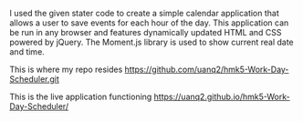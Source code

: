 I used the given stater code to create a simple calendar application that allows a user to save events for each hour of the day. This application can be run in any browser and features dynamically updated HTML and CSS powered by jQuery. The Moment.js library is used to show current real date and time.

This is where my repo resides https://github.com/uanq2/hmk5-Work-Day-Scheduler.git

This is the live application functioning https://uanq2.github.io/hmk5-Work-Day-Scheduler/

